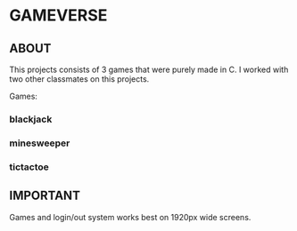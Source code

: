 # GAMEVERSE

## ABOUT

This projects consists of 3 games that were purely made in C. I worked with two other classmates on this projects.

Games:

### blackjack

### minesweeper

### tictactoe

## IMPORTANT

Games and login/out system works best on 1920px wide screens.
